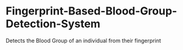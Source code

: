 # Fingerprint-Based-Blood-Group-Detection-System
Detects the Blood Group of an individual from their fingerprint
